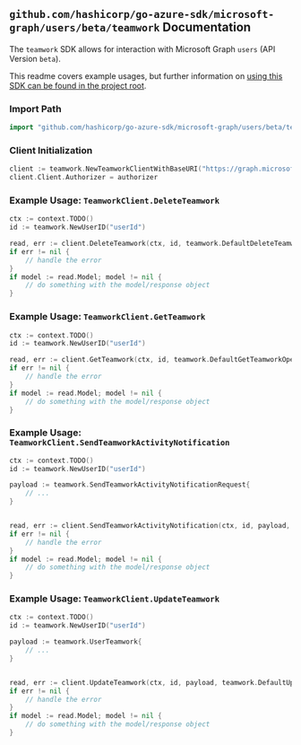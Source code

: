 
## `github.com/hashicorp/go-azure-sdk/microsoft-graph/users/beta/teamwork` Documentation

The `teamwork` SDK allows for interaction with Microsoft Graph `users` (API Version `beta`).

This readme covers example usages, but further information on [using this SDK can be found in the project root](https://github.com/hashicorp/go-azure-sdk/tree/main/docs).

### Import Path

```go
import "github.com/hashicorp/go-azure-sdk/microsoft-graph/users/beta/teamwork"
```


### Client Initialization

```go
client := teamwork.NewTeamworkClientWithBaseURI("https://graph.microsoft.com")
client.Client.Authorizer = authorizer
```


### Example Usage: `TeamworkClient.DeleteTeamwork`

```go
ctx := context.TODO()
id := teamwork.NewUserID("userId")

read, err := client.DeleteTeamwork(ctx, id, teamwork.DefaultDeleteTeamworkOperationOptions())
if err != nil {
	// handle the error
}
if model := read.Model; model != nil {
	// do something with the model/response object
}
```


### Example Usage: `TeamworkClient.GetTeamwork`

```go
ctx := context.TODO()
id := teamwork.NewUserID("userId")

read, err := client.GetTeamwork(ctx, id, teamwork.DefaultGetTeamworkOperationOptions())
if err != nil {
	// handle the error
}
if model := read.Model; model != nil {
	// do something with the model/response object
}
```


### Example Usage: `TeamworkClient.SendTeamworkActivityNotification`

```go
ctx := context.TODO()
id := teamwork.NewUserID("userId")

payload := teamwork.SendTeamworkActivityNotificationRequest{
	// ...
}


read, err := client.SendTeamworkActivityNotification(ctx, id, payload, teamwork.DefaultSendTeamworkActivityNotificationOperationOptions())
if err != nil {
	// handle the error
}
if model := read.Model; model != nil {
	// do something with the model/response object
}
```


### Example Usage: `TeamworkClient.UpdateTeamwork`

```go
ctx := context.TODO()
id := teamwork.NewUserID("userId")

payload := teamwork.UserTeamwork{
	// ...
}


read, err := client.UpdateTeamwork(ctx, id, payload, teamwork.DefaultUpdateTeamworkOperationOptions())
if err != nil {
	// handle the error
}
if model := read.Model; model != nil {
	// do something with the model/response object
}
```
